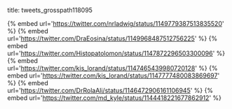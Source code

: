 title: tweets_grosspath118095

{% embed url='https://twitter.com/nrladwig/status/1149779387513835520' %}
{% embed url='https://twitter.com/DraEosina/status/1149968487512756225' %}
{% embed url='https://twitter.com/Histopatolomon/status/1147872296503300096' %}
{% embed url='https://twitter.com/kis_lorand/status/1147465439980720128' %}
{% embed url='https://twitter.com/kis_lorand/status/1147777480083869697' %}
{% embed url='https://twitter.com/DrRolaAli/status/1146472906161106945' %}
{% embed url='https://twitter.com/md_kyle/status/1144418221677862912' %}
